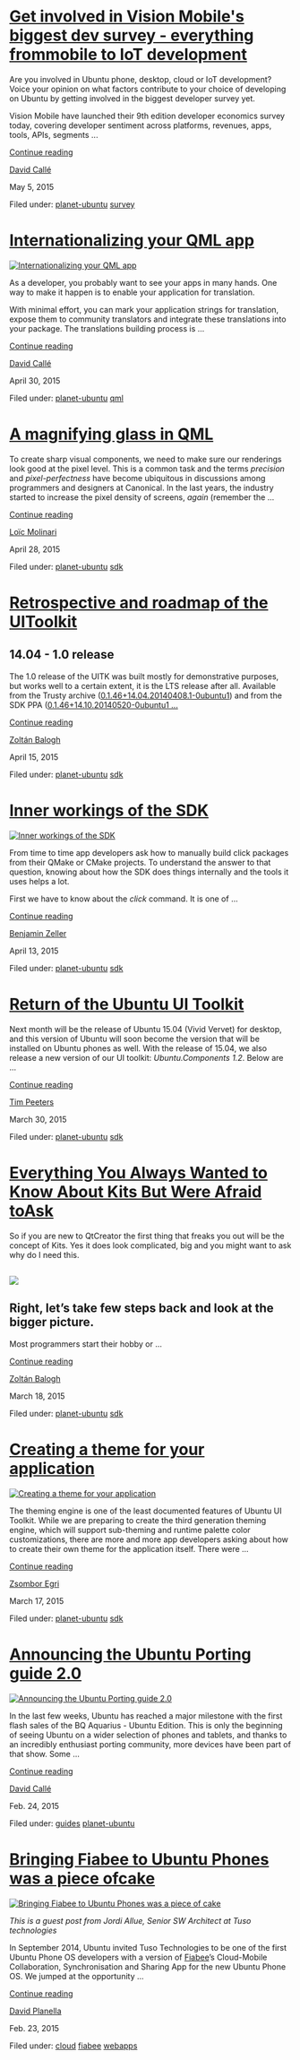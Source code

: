 





#  [ Get involved in Vision Mobile's biggest dev survey - everything frommobile to IoT development](/en/blog/2015/05/05/get-involved-vision-mobiles-biggest-dev-survey-everything-mobile-iot-development/)

Are you involved in Ubuntu phone, desktop, cloud or IoT development? Voice
your opinion on what factors contribute to your choice of developing on Ubuntu
by getting involved in the biggest developer survey yet.

Vision Mobile have launched their 9th edition developer economics survey
today, covering developer sentiment across platforms, revenues, apps, tools,
APIs, segments ...

[Continue reading](/en/blog/2015/05/05/get-involved-vision-mobiles-biggest-dev-survey-everything-mobile-iot-development/)

[David Callé](/en/blog/authors/davidc32/)

May 5, 2015

Filed under: [planet-ubuntu](/en/blog/tags/planet-ubuntu/)
[survey](/en/blog/tags/survey/)

#  [Internationalizing your QML app](/en/blog/2015/04/30/internationalizing-your-qml-app/)

[ ![Internationalizing your QML app](/static/devportal_uploaded/ed3e52cf-71fb-4402-aa62-c43f8045aad0-uploads/zinnia/screenshot20150430_095104449.png)
](/en/blog/2015/04/30/internationalizing-your-qml-app/)

As a developer, you probably want to see your apps in many hands. One way to
make it happen is to enable your application for translation.

With minimal effort, you can mark your application strings for translation,
expose them to community translators and integrate these translations into
your package. The translations building process is ...

[Continue reading](/en/blog/2015/04/30/internationalizing-your-qml-app/)

[David Callé](/en/blog/authors/davidc32/)

April 30, 2015

Filed under: [planet-ubuntu](/en/blog/tags/planet-ubuntu/)
[qml](/en/blog/tags/qml/)

#  [A magnifying glass in QML](/en/blog/2015/04/28/magnifying-glass-qml/)

To create sharp visual components, we need to make sure our renderings look
good at the pixel level. This is a common task and the terms _precision_ and
_pixel-perfectness_ have become ubiquitous in discussions among programmers
and designers at Canonical. In the last years, the industry started to
increase the pixel density of screens, _again_ (remember the ...

[Continue reading](/en/blog/2015/04/28/magnifying-glass-qml/)

[Loïc Molinari](/en/blog/authors/loic.molinari/)

April 28, 2015

Filed under: [planet-ubuntu](/en/blog/tags/planet-ubuntu/)
[sdk](/en/blog/tags/sdk/)

#  [Retrospective and roadmap of the UIToolkit](/en/blog/2015/04/15/retrospective-and-roadmap-ui-toolkit/)

## **14.04 - 1.0 release**

The 1.0 release of the UITK was built mostly for demonstrative purposes, but
works well to a certain extent, it is the LTS release after all. Available
from the Trusty archive ([0.1.46+14.04.20140408.1-0ubuntu1](http://packages.ubuntu.com/source/trusty/ubuntu-ui-toolkit)) and from the SDK PPA
([0.1.46+14.10.20140520-0ubuntu1 ...](https://launchpad.net/~ubuntu-sdk-team/+archive/ubuntu/ppa/+sourcepub/4190958/+listing-archive-extra)

[Continue reading](/en/blog/2015/04/15/retrospective-and-roadmap-ui-toolkit/)

[Zoltán Balogh](/en/blog/authors/bzoltan/)

April 15, 2015

Filed under: [planet-ubuntu](/en/blog/tags/planet-ubuntu/)
[sdk](/en/blog/tags/sdk/)

#  [Inner workings of the SDK](/en/blog/2015/04/13/inner-workings-sdk/)

[ ![Inner workings of the SDK](/static/devportal_uploaded/fe934c07-8efa-41c2-b68e-ea5069aacee5-uploads/zinnia/Bildschirmfoto_vom_2015-04-13_112105.png)
](/en/blog/2015/04/13/inner-workings-sdk/)

From time to time app developers ask how to manually build click packages from
their QMake or CMake projects. To understand the answer to that question,
knowing about how the SDK does things internally and the tools it uses helps a
lot.

First we have to know about the _click_ command. It is one of ...

[Continue reading](/en/blog/2015/04/13/inner-workings-sdk/)

[Benjamin Zeller](/en/blog/authors/zeller-benjamin/)

April 13, 2015

Filed under: [planet-ubuntu](/en/blog/tags/planet-ubuntu/)
[sdk](/en/blog/tags/sdk/)

#  [Return of the Ubuntu UI Toolkit](/en/blog/2015/03/30/ubuntu-components-1-2-release/)

Next month will be the release of Ubuntu 15.04 (Vivid Vervet) for desktop, and
this version of Ubuntu will soon become the version that will be installed on
Ubuntu phones as well. With the release of 15.04, we also release a new
version of our UI toolkit: _Ubuntu.Components 1.2_. Below are ...

[Continue reading](/en/blog/2015/03/30/ubuntu-components-1-2-release/)

[Tim Peeters](/en/blog/authors/tpeeters/)

March 30, 2015

Filed under: [planet-ubuntu](/en/blog/tags/planet-ubuntu/)
[sdk](/en/blog/tags/sdk/)

#  [Everything You Always Wanted to Know About Kits But Were Afraid toAsk](/en/blog/2015/03/18/everything-you-always-wanted-know-about-kits-were-afraid-ask/)

So if you are new to QtCreator the first thing that freaks you out will be the
concept of Kits. Yes it does look complicated, big and you might want to ask
why do I need this.

## ![](/static/devportal_uploaded/e4fcc5b7-5485-4a92-b914-a5cbcd0f6575-2013f70b-3096-4f88-b684-cb883dd1267e-media/2015/03/18/options.jpg)

## Right, let’s take few steps back and look at the bigger picture.

Most programmers start their hobby or ...

[Continue reading](/en/blog/2015/03/18/everything-you-always-wanted-know-about-kits-were-afraid-ask/)

[Zoltán Balogh](/en/blog/authors/bzoltan/)

March 18, 2015

Filed under: [planet-ubuntu](/en/blog/tags/planet-ubuntu/)
[sdk](/en/blog/tags/sdk/)

#  [Creating a theme for your application](/en/blog/2015/03/17/creating-theme-your-application/)

[ ![Creating a theme for your application](/static/devportal_uploaded/4966443d-82b5-48e9-839e-fc268197bfa0-uploads/zinnia/appTheming.png)
](/en/blog/2015/03/17/creating-theme-your-application/)

The theming engine is one of the least documented features of Ubuntu UI
Toolkit. While we are preparing to create the third generation theming engine,
which will support sub-theming and runtime palette color customizations, there
are more and more app developers asking about how to create their own theme
for the application itself. There were ...

[Continue reading](/en/blog/2015/03/17/creating-theme-your-application/)

[Zsombor Egri](/en/blog/authors/zsombi/)

March 17, 2015

Filed under: [planet-ubuntu](/en/blog/tags/planet-ubuntu/)
[sdk](/en/blog/tags/sdk/)

#  [Announcing the Ubuntu Porting guide 2.0](/en/blog/2015/02/24/announcing-ubuntu-porting-guide-20/)

[ ![Announcing the Ubuntu Porting guide 2.0](/static/devportal_uploaded/02ddf0f1-56a5-4f18-9833-702d6f54aae5-uploads/zinnia/tel3.png)
](/en/blog/2015/02/24/announcing-ubuntu-porting-guide-20/)

In the last few weeks, Ubuntu has reached a major milestone with the first
flash sales of the BQ Aquarius - Ubuntu Edition. This is only the beginning of
seeing Ubuntu on a wider selection of phones and tablets, and thanks to an
incredibly enthusiast porting community, more devices have been part of that
show. Some ...

[Continue reading](/en/blog/2015/02/24/announcing-ubuntu-porting-guide-20/)

[David Callé](/en/blog/authors/davidc3/)

Feb. 24, 2015

Filed under: [guides](/en/blog/tags/guides/) [planet-ubuntu](/en/blog/tags/planet-ubuntu/)

#  [Bringing Fiabee to Ubuntu Phones was a piece ofcake](/en/blog/2015/02/23/bringing-fiabee-ubuntu-phones-was-piece-cake/)

[ ![Bringing Fiabee to Ubuntu Phones was a piece of cake](/static/devportal_uploaded/0d77755a-a4dd-4b09-846d-c60d49e9677f-uploads/zinnia/fiabee-ubuntu.png)
](/en/blog/2015/02/23/bringing-fiabee-ubuntu-phones-was-piece-cake/)

_This is a guest post from Jordi Allue, Senior SW Architect at Tuso
technologies_

In September 2014, Ubuntu invited Tuso Technologies to be one of the first
Ubuntu Phone OS developers with a version of [Fiabee](http://www.fiabee.com)’s
Cloud-Mobile Collaboration, Synchronisation and Sharing App for the new Ubuntu
Phone OS. We jumped at the opportunity ...

[Continue reading](/en/blog/2015/02/23/bringing-fiabee-ubuntu-phones-was-piece-cake/)

[David Planella](/en/blog/authors/dpm/)

Feb. 23, 2015

Filed under: [cloud](/en/blog/tags/cloud/) [fiabee](/en/blog/tags/fiabee/)
[webapps](/en/blog/tags/webapps/)








